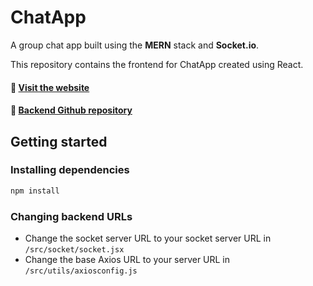 # ChatApp
A group chat app built using the **MERN** stack and **Socket.io**.    

This repository contains the frontend for ChatApp created using React.    
#### 🔗 [Visit the website](https://chatapp.vedantyadu.online/)
#### 🔗 [Backend Github repository](https://github.com/vedantyadu/chat-backend)
## Getting started
### Installing dependencies
```bash
npm install
```
### Changing backend URLs
- Change the socket server URL to your socket server URL in `/src/socket/socket.jsx`
- Change the base Axios URL to your server URL in `/src/utils/axiosconfig.js`
